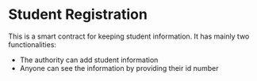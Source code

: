 # Student Registration
This is a smart contract for keeping student information.
It has mainly two functionalities:
- The authority can add student information
- Anyone can see the information by providing their id number